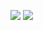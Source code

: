 
<a href="https://portal.azure.com/#create/Microsoft.Template/uri/https%3A%2F%2Fraw.githubusercontent.com%2FZaid-Safadi%2Fclt-meetup-IaaS-lab%2Fmaster%2FTemplateDeployment%2F201-web-app-vm-dsc/azuredeploy.json"><img src="https://camo.githubusercontent.com/9285dd3998997a0835869065bb15e5d500475034/687474703a2f2f617a7572656465706c6f792e6e65742f6465706c6f79627574746f6e2e706e67" data-canonical-src="http://azuredeploy.net/deploybutton.png" style="max-width:100%;"></a> <a href="http://armviz.io/#/?load=https%3A%2F%2Fraw.githubusercontent.com%2FZaid-Safadi%2Fclt-meetup-IaaS-lab%2Fmaster%2FTemplateDeployment%2F201-web-app-vm-dsc/azuredeploy.json">
    <img src="https://camo.githubusercontent.com/536ab4f9bc823c2e0ce72fb610aafda57d8c6c12/687474703a2f2f61726d76697a2e696f2f76697375616c697a65627574746f6e2e706e67" data-canonical-src="http://armviz.io/visualizebutton.png" style="max-width:100%;">
</a>

